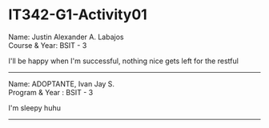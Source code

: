 # IT342-G1-Activity01

Name: Justin Alexander A. Labajos  
Course & Year: BSIT - 3

I'll be happy when I'm successful, nothing nice gets left for the restful

***
Name: ADOPTANTE, Ivan Jay S. <br>
Program & Year : BSIT - 3

I'm sleepy huhu

********
